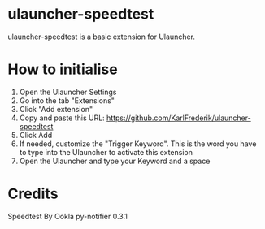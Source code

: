 # ulauncher-speedtest

ulauncher-speedtest is a basic extension for Ulauncher.

# How to initialise
1. Open the Ulauncher Settings
2. Go into the tab "Extensions"
3. Click "Add extension"
4. Copy and paste this URL: https://github.com/KarlFrederik/ulauncher-speedtest
5. Click Add
6. If needed, customize the "Trigger Keyword". This is the word you have to type into the Ulauncher to activate this extension
7. Open the Ulauncher and type your Keyword and a space

# Credits
Speedtest By Ookla 
py-notifier 0.3.1
